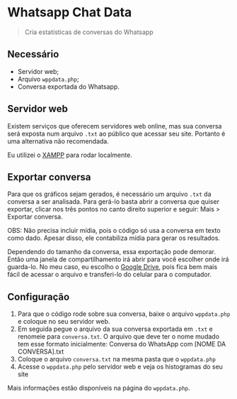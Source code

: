 # Whatsapp Chat Data
> Cria estatísticas de conversas do Whatsapp

## Necessário
* Servidor web;
* Arquivo `wppdata.php`;
* Conversa exportada do Whatsapp.

## Servidor web
Existem serviços que oferecem servidores web online, mas sua conversa será exposta num arquivo `.txt` ao público que acessar seu site.
Portanto é uma alternativa não recomendada.

Eu utilizei o [XAMPP](https://www.apachefriends.org/pt_br/index.html) para rodar localmente.

## Exportar conversa
Para que os gráficos sejam gerados, é necessário um arquivo `.txt` da conversa a ser analisada.
Para gerá-lo basta abrir a conversa que quiser exportar, clicar nos três pontos no canto direito superior e seguir: Mais > Exportar conversa.

OBS: Não precisa incluir mídia, pois o código só usa a conversa em texto como dado. Apesar disso, ele contabiliza mídia para gerar os resultados.

Dependendo do tamanho da conversa, essa exportação pode demorar. Então uma janela de compartilhamento irá abrir para você escolher onde irá guarda-lo. No meu caso, eu escolho o [Google Drive](https://www.google.com.br/drive/apps.html), pois fica bem mais fácil de acessar o arquivo e transferi-lo do celular para o computador.

## Configuração
1. Para que o código rode sobre sua conversa, baixe o arquivo `wppdata.php` e coloque no seu servidor web.
2. Em seguida pegue o arquivo da sua conversa exportada em `.txt` e renomeie para `conversa.txt`.
O arquivo que deve ter o nome mudado tem esse formato inicialmente: Conversa do WhatsApp com [NOME DA CONVERSA].txt
3. Coloque o arquivo `conversa.txt` na mesma pasta que o `wppdata.php`
4. Acesse o `wppdata.php` pelo servidor web e veja os histogramas do seu site

Mais informações estão disponíveis na página do `wppdata.php`.
